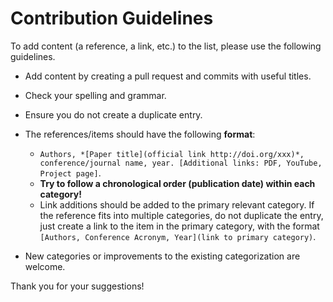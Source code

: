 # Contribution Guidelines

To add content (a reference, a link, etc.) to the list, please use the following guidelines.

- Add content by creating a pull request and commits with useful titles.
- Check your spelling and grammar.
- Ensure you do not create a duplicate entry.
- The references/items should have the following **format**:
    - `Authors, *[Paper title](official link http://doi.org/xxx)*, conference/journal name, year. [Additional links: PDF, YouTube, Project page]`.
    - **Try to follow a chronological order (publication date) within each category!**
    - Link additions should be added to the primary relevant category. If the reference fits into multiple categories, do not duplicate the entry, just create a link to the item in the primary category, with the format `[Authors, Conference Acronym, Year](link to primary category)`.
    
- New categories or improvements to the existing categorization are welcome.

Thank you for your suggestions!
